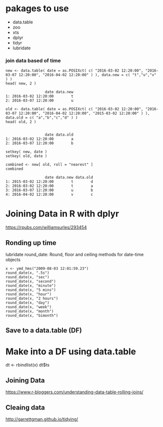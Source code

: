 

# pakages to use
- data.table
- zoo
- xts
- dplyr
- tidyr
- lubridate

### join data based of time

~~~
new <- data.table( date = as.POSIXct( c( "2016-03-02 12:20:00", "2016-03-07 12:20:00", "2016-04-02 12:20:00" ) ), data.new = c( "t","u","v" ) )
head( new, 2 )

                  date data.new
1: 2016-03-02 12:20:00        t
2: 2016-03-07 12:20:00        u

old <- data.table( date = as.POSIXct( c( "2016-03-02 12:20:00", "2016-03-07 12:20:00", "2016-04-02 12:20:00", "2015-03-02 12:20:00" ) ), data.old = c( "a","b","c","d" ) )
head( old, 2 )


                  date data.old
1: 2016-03-02 12:20:00        a
2: 2016-03-07 12:20:00        b

setkey( new, date )
setkey( old, date )

combined <- new[ old, roll = "nearest" ]
combined

                  date data.new data.old
1: 2015-03-02 12:20:00        t        d
2: 2016-03-02 12:20:00        t        a
3: 2016-03-07 12:20:00        u        b
4: 2016-04-02 12:20:00        v        c

~~~


# Joining Data in R with dplyr

https://rpubs.com/williamsurles/293454


## Ronding up time
lubridate
round_date: Round, floor and ceiling methods for date-time objects

```
x <- ymd_hms("2009-08-03 12:01:59.23")
round_date(x, ".5s")
round_date(x, "sec")
round_date(x, "second")
round_date(x, "minute")
round_date(x, "5 mins")
round_date(x, "hour")
round_date(x, "2 hours")
round_date(x, "day")
round_date(x, "week")
round_date(x, "month")
round_date(x, "bimonth")
```

## Save to a data.table (DF)
# Make into a DF using data.table
dt <- rbindlist(x)
dt$ts



## Joining Data
https://www.r-bloggers.com/understanding-data-table-rolling-joins/


## Cleaing data 

http://garrettgman.github.io/tidying/

